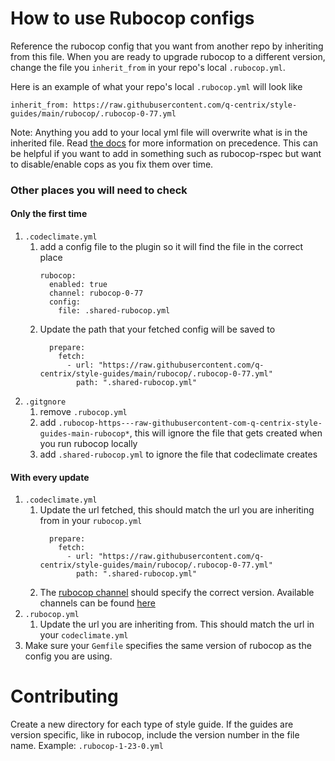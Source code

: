 # How to use Rubocop configs
Reference the rubocop config that you want from another repo by inheriting from this file. When you are ready to upgrade rubocop to a different version, change the file you `inherit_from` in your repo's local `.rubocop.yml`.

Here is an example of what your repo's local `.rubocop.yml` will look like
```
inherit_from: https://raw.githubusercontent.com/q-centrix/style-guides/main/rubocop/.rubocop-0-77.yml
```

Note: Anything you add to your local yml file will overwrite what is in the inherited file. Read [the docs](https://docs.rubocop.org/rubocop/1.50/configuration.html#inheriting-from-another-configuration-file-in-the-project) for more information on precedence. This can be helpful if you want to add in something such as rubocop-rspec but want to disable/enable cops as you fix them over time.

### Other places you will need to check
#### Only the first time
1. `.codeclimate.yml`
    1. add a config file to the plugin so it will find the file in the correct place
        ```
        rubocop:
          enabled: true
          channel: rubocop-0-77
          config:
            file: .shared-rubocop.yml
        ```
    2. Update the path that your fetched config will be saved to
        ```
          prepare:
            fetch:
              - url: "https://raw.githubusercontent.com/q-centrix/style-guides/main/rubocop/.rubocop-0-77.yml"
                path: ".shared-rubocop.yml"
          ```
2. `.gitgnore`
    1. remove `.rubocop.yml`
    2. add `.rubocop-https---raw-githubusercontent-com-q-centrix-style-guides-main-rubocop*`, this will ignore the file that gets created when you run rubocop locally
    3. add `.shared-rubocop.yml` to ignore the file that codeclimate creates

#### With every update
1. `.codeclimate.yml`
    1. Update the url fetched, this should match the url you are inheriting from in your `rubocop.yml`
        ```
          prepare:
            fetch:
              - url: "https://raw.githubusercontent.com/q-centrix/style-guides/main/rubocop/.rubocop-0-77.yml"
                path: ".shared-rubocop.yml"
          ```
    2. The [rubocop channel](https://docs.codeclimate.com/docs/rubocop#using-rubocops-newer-versions) should specify the correct version. Available channels can be found [here](https://github.com/codeclimate/codeclimate-rubocop/branches/all?utf8=%E2%9C%93&query=channel%2Frubocop)
2. `.rubocop.yml`
    1. Update the url you are inheriting from. This should match the url in your `codeclimate.yml`
3. Make sure your `Gemfile` specifies the same version of rubocop as the config you are using.


# Contributing
Create a new directory for each type of style guide.
If the guides are version specific, like in rubocop, include the version number in the file name. Example: `.rubocop-1-23-0.yml`
